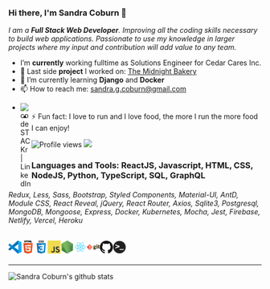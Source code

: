 ### Hi there, I'm Sandra Coburn 👋

<p><em>I am a <strong>Full Stack Web Developer</strong>. Improving all the coding skills necessary to build web applications. Passionate to use my knowledge in larger projects where my input and contribution will add value to any team. </em></p>

-  I’m <strong>currently</strong> working fulltime as Solutions Engineer for Cedar Cares Inc.
-  🔭 Last side <strong>project</strong> I worked on: [The Midnight Bakery](https://github.com/SandraCoburn/bakery-frontend)
- 🌱 I’m currently learning <strong>Django</strong> and <strong>Docker</strong>
- 📫  How to reach me: sandra.g.coburn@gmail.com
<!-- - 😄 Pronouns: ... -->
- [<img align="left" alt="codeSTACKr | LinkedIn" width="22px" src="https://cdn.jsdelivr.net/npm/simple-icons@v3/icons/linkedin.svg" />](https://www.linkedin.com/in/sandra-borunda-coburn/)
- ⚡ Fun fact: I love to run and I love food, the more I run the more food I can enjoy!

<!-- ### Connect with me:
<img align="left" alt="codeSTACKr | LinkedIn" width="22px" src="https://cdn.jsdelivr.net/npm/simple-icons@v3/icons/linkedin.svg" /> -->

![Profile views](https://gpvc.arturio.dev/SandraCoburn)  <img src="https://img.shields.io/github/followers/SandraCoburn?label=Follow" style=" float:left, margin-right:10px" />

### Languages and Tools: ReactJS, Javascript, HTML, CSS, NodeJS, Python, TypeScript, SQL, GraphQL
###### Redux, Less, Sass, Bootstrap, Styled Components, Material-UI, AntD, Module CSS, React Reveal, jQuery, React Router, Axios, Sqlite3, Postgresql, MongoDB, Mongoose, Express, Docker, Kubernetes, Mocha, Jest, Firebase, Netlify, Vercel, Heroku

<img align="left" alt="Visual Studio Code" width="26px" src="https://raw.githubusercontent.com/github/explore/80688e429a7d4ef2fca1e82350fe8e3517d3494d/topics/visual-studio-code/visual-studio-code.png" />
<img align="left" alt="HTML5" width="26px" src="https://raw.githubusercontent.com/github/explore/80688e429a7d4ef2fca1e82350fe8e3517d3494d/topics/html/html.png" />
<img align="left" alt="CSS3" width="26px" src="https://raw.githubusercontent.com/github/explore/80688e429a7d4ef2fca1e82350fe8e3517d3494d/topics/css/css.png" />
<img align="left" alt="JavaScript" width="26px" src="https://raw.githubusercontent.com/github/explore/80688e429a7d4ef2fca1e82350fe8e3517d3494d/topics/javascript/javascript.png" />
<img align="left" alt="Node.js" width="26px" src="https://raw.githubusercontent.com/github/explore/80688e429a7d4ef2fca1e82350fe8e3517d3494d/topics/nodejs/nodejs.png" />
<img align="left" alt="React" width="26px" src="https://raw.githubusercontent.com/github/explore/80688e429a7d4ef2fca1e82350fe8e3517d3494d/topics/react/react.png" />
<img align="left" alt="Git" width="26px" src="https://raw.githubusercontent.com/github/explore/80688e429a7d4ef2fca1e82350fe8e3517d3494d/topics/git/git.png" />
<img align="left" alt="GitHub" width="26px" src="https://raw.githubusercontent.com/github/explore/78df643247d429f6cc873026c0622819ad797942/topics/github/github.png" />
<img align="left" alt="Terminal" width="26px" src="https://raw.githubusercontent.com/github/explore/80688e429a7d4ef2fca1e82350fe8e3517d3494d/topics/terminal/terminal.png" />
<br>
<br />
<!-- comment -->
<!-- [linkedin]: https://www.linkedin.com/in/sandra-coburn/ -->
<!-- end -->

---
![Sandra Coburn's github stats](https://github-readme-stats.vercel.app/api?username=SandraCoburn&show_icons=true&title_color=fff&icon_color=79ff97&text_color=9f9f9f&bg_color=151515)
